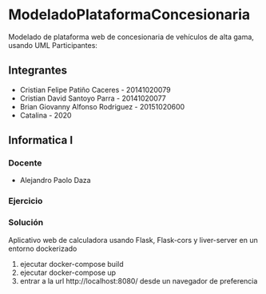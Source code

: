 # ModeladoPlataformaConcesionaria
Modelado de plataforma web de concesionaria de vehículos de alta gama, usando UML
Participantes:
## Integrantes

* Cristian Felipe Patiño Caceres - 20141020079
* Cristian David Santoyo Parra - 20141020077 
* Brian Giovanny Alfonso Rodriguez - 20151020600
* Catalina - 2020

## Informatica I

### Docente

* Alejandro Paolo Daza 

### Ejercicio


### Solución 

Aplicativo web de calculadora usando Flask, Flask-cors y liver-server en un entorno dockerizado

1. ejecutar docker-compose build
2. ejecutar docker-compose up
3. entrar a la url http://localhost:8080/ desde un navegador de preferencia
